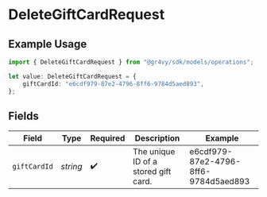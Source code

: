 # DeleteGiftCardRequest

## Example Usage

```typescript
import { DeleteGiftCardRequest } from "@gr4vy/sdk/models/operations";

let value: DeleteGiftCardRequest = {
    giftCardId: "e6cdf979-87e2-4796-8ff6-9784d5aed893",
};
```

## Fields

| Field                                | Type                                 | Required                             | Description                          | Example                              |
| ------------------------------------ | ------------------------------------ | ------------------------------------ | ------------------------------------ | ------------------------------------ |
| `giftCardId`                         | *string*                             | :heavy_check_mark:                   | The unique ID of a stored gift card. | e6cdf979-87e2-4796-8ff6-9784d5aed893 |